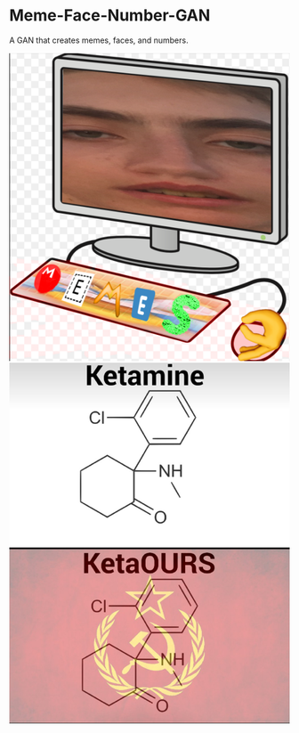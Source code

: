# Meme-Face-Number-GAN
A GAN that creates memes, faces, and numbers.

![alt text](https://github.com/dubailey/Meme-Face-Number-GAN/blob/master/meme_bot_logo.png)
![alt text](https://github.com/dubailey/Meme-Face-Number-GAN/blob/master/q36l5oe3e9n01.png)
